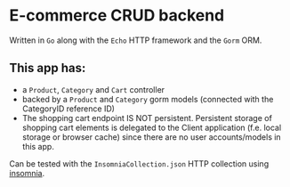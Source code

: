 # E-commerce CRUD backend

Written in `Go` along with the `Echo` HTTP framework and the `Gorm` ORM.

## This app has:
- a `Product`, `Category` and `Cart` controller
- backed by a `Product` and `Category` gorm models (connected with the CategoryID reference ID)
- The shopping cart endpoint IS NOT persistent. Persistent storage of shopping cart elements is delegated to the Client application (f.e. local storage or browser cache) since there are no user accounts/models in this app.

Can be tested with the `InsomniaCollection.json` HTTP collection using [insomnia](https://insomnia.rest/).

# 